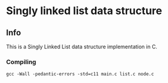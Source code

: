 # Singly linked list data structure

## Info
This is a Singly Linked List data structure implementation in C.

### Compiling
```
gcc -Wall -pedantic-errors -std=c11 main.c list.c node.c
```
